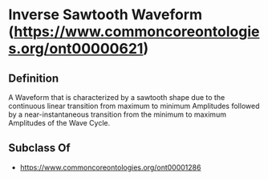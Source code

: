 # Inverse Sawtooth Waveform (https://www.commoncoreontologies.org/ont00000621)

## Definition
A Waveform that is characterized by a sawtooth shape due to the continuous linear transition from maximum to minimum Amplitudes followed by a near-instantaneous transition from the minimum to maximum Amplitudes of the Wave Cycle.

## Subclass Of
- https://www.commoncoreontologies.org/ont00001286

